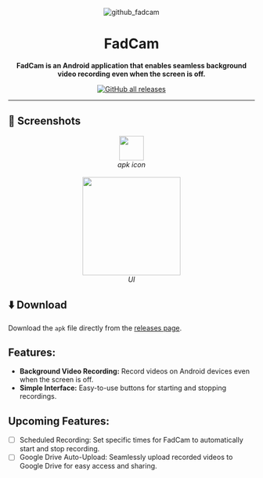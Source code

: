 <div align="center">

![github_fadcam](https://github.com/anonfaded/FadCam/assets/124708903/65057b89-37b5-4b2f-9746-866cf36f2820)
# FadCam

**FadCam is an Android application that enables seamless background video recording even when the screen is off.**

[![GitHub all releases](https://img.shields.io/github/downloads/anonfaded/FadCam/total?label=Downloads&logo=github)](https://github.com/anonfaded/FadCam/releases/)

</div>

---

## 📱 Screenshots

<div align="center">
    <img src="https://github.com/anonfaded/FadCam/assets/124708903/5fda3f47-fd16-41e2-8118-423504ba4982" style="width: 50px; height: auto;" >
    <br>
    <em>apk icon</em>
    <br><br>
    <img src="https://github.com/anonfaded/FadCam/assets/124708903/225af2bc-b354-4f78-876a-02cac985db38" style="width: 200px; height: auto;" >
    <br>
    <em>UI</em>
    <br>
</div>
<!--     <details>
        <summary><strong>More Screenshots</strong></summary>
        <img src="/img/3.png" style="width: 700px; height: auto;" >
        <br>
        <img src="/img/4.png" style="width: 700px; height: auto;" >
        <br>
        <img src="/img/5.png" style="width: 700px; height: auto;" >
    </details> -->


## ⬇️ Download

Download the `apk` file directly from the [releases page](https://github.com/anonfaded/FadCam/releases).


## Features:

- **Background Video Recording:** Record videos on Android devices even when the screen is off.
- **Simple Interface:** Easy-to-use buttons for starting and stopping recordings.

## Upcoming Features:

- [ ] Scheduled Recording: Set specific times for FadCam to automatically start and stop recording.
- [ ] Google Drive Auto-Upload: Seamlessly upload recorded videos to Google Drive for easy access and sharing.

